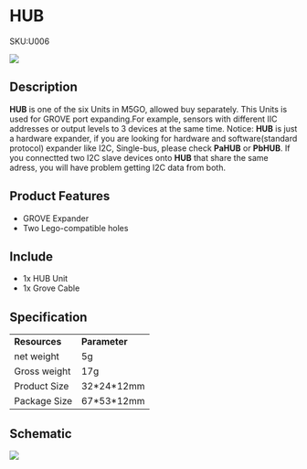 # HUB

<el-tag effect="plain">SKU:U006</el-tag>

<div class="product_pic"><img src="assets/img/product_pics/unit/M5GO_Unit_hub.webp"></div>

## Description

**HUB** is one of the six Units in M5GO, allowed buy separately. This Units is used for GROVE port expanding.For example, sensors with different IIC addresses or output levels to 3 devices at the same time.
Notice: **HUB** is just a hardware expander, if you are looking for hardware and software(standard protocol) expander like I2C, Single-bus, please check **PaHUB** or **PbHUB**. If you connectted two I2C slave devices onto **HUB** that share the same adress, you will have problem getting I2C data from both.

## Product Features

- GROVE Expander
- Two Lego-compatible holes


## Include

- 1x HUB Unit
- 1x Grove Cable

## Specification

<table>
   <tr style="font-weight:bold">
      <td>Resources</td>
      <td>Parameter</td>
   </tr>
   <tr>
      <td>net weight</td>
      <td>5g</td>
   </tr>
   <tr>
      <td>Gross weight</td>
      <td>17g</td>
   </tr>
   <tr>
      <td>Product Size</td>
      <td>32*24*12mm</td>
   </tr>
    <tr>
      <td>Package Size</td>
      <td>67*53*12mm</td>
   </tr>
</table>

## Schematic

<img src="assets/img/product_pics/unit/hub_sch.JPG">

<script>

   var purchase_link = 'https://m5stack.com/collections/m5-unit/products/mini-hub-module';

   anchor_search(purchase_link);
   scrollFunc();

</script>